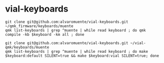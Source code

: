 # vial-keyboards  
  
`git clone git@github.com:alvaromuente/vial-keyboards.git ~/qmk_firmware/keyboards/muente`  
`qmk list-keyboards | grep ^muente | while read keyboard ; do qmk compile -kb $keyboard -km all ; done`  
  
`git clone git@github.com:alvaromuente/vial-keyboards.git ~/vial-qmk/keyboards/muente`  
`qmk list-keyboards | grep ^muente | while read keyboard ; do make $keyboard:default SILENT=true && make $keyboard:vial SILENT=true; done`  